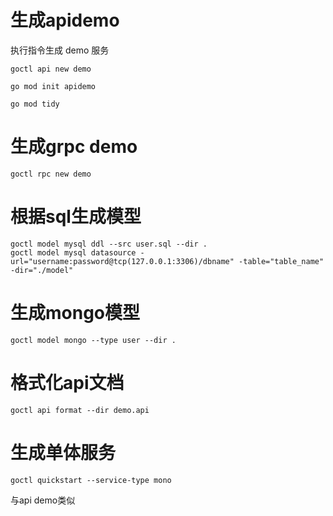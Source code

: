 # 生成apidemo
执行指令生成 demo 服务
```
goctl api new demo
```

```
go mod init apidemo
```

```
go mod tidy
```


# 生成grpc demo
```
goctl rpc new demo
```


# 根据sql生成模型
```
goctl model mysql ddl --src user.sql --dir .
goctl model mysql datasource -url="username:password@tcp(127.0.0.1:3306)/dbname" -table="table_name" -dir="./model"
```

# 生成mongo模型
```
goctl model mongo --type user --dir .
```

# 格式化api文档
```
goctl api format --dir demo.api
```

# 生成单体服务
```
goctl quickstart --service-type mono
```
与api demo类似